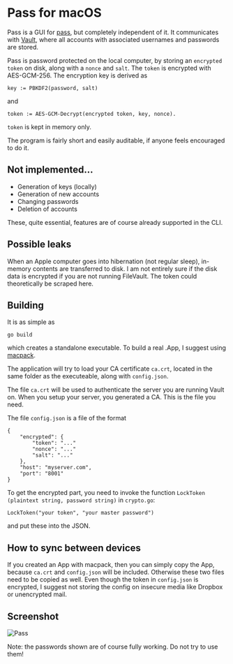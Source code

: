 # Pass for macOS

Pass is a GUI for [pass](https://github.com/grocid/pass), but completely independent of it. It communicates with [Vault](https://www.vaultproject.io), where all accounts with associated usernames and passwords are stored.

Pass is password protected on the local computer, by storing an `encrypted token` on disk, along with a `nonce` and `salt`. The `token` is encrypted with AES-GCM-256. The encryption key is derived as 

```key := PBKDF2(password, salt)``` 

and 

```token := AES-GCM-Decrypt(encrypted token, key, nonce).```

`token` is kept in memory only.

The program is fairly short and easily auditable, if anyone feels encouraged to do it.

## Not implemented...

 - Generation of keys (locally)
 - Generation of new accounts
 - Changing passwords
 - Deletion of accounts

These, quite essential, features are of course already supported in the CLI.

## Possible leaks

When an Apple computer goes into hibernation (not regular sleep), in-memory contents are transferred to disk. I am not entirely sure if the disk data is encrypted if you are not running FileVault. The token could theoretically be scraped here.

## Building

It is as simple as
```
go build
```
which creates a standalone executable. To build a real .App, I suggest using [macpack](https://github.com/murlokswarm/macpack).

The application will try to load your CA certificate `ca.crt`, located in the same folder as the executeable, along with `config.json`.

The file `ca.crt` will be used to authenticate the server you are running Vault on. When you setup your server, you generated a CA. This is the file you need.

The file `config.json` is a file of the format

```
{
	"encrypted": {
		"token": "..."
		"nonce": "..."
		"salt": "..."
	},
	"host": "myserver.com",
	"port": "8001"
}
```

To get the encrypted part, you need to invoke the function `LockToken (plaintext string, password string)` in `crypto.go`:

```
LockToken("your token", "your master password")
```

and put these into the JSON.

## How to sync between devices

If you created an App with macpack, then you can simply copy the App, because `ca.crt` and `config.json` will be included. Otherwise these two files need to be copied as well. Even though the token in `config.json` is encrypted, I suggest not storing the config on insecure media like Dropbox or unencrypted mail.

## Screenshot

![Pass](pass.gif)

Note: the passwords shown are of course fully working. Do not try to use them!